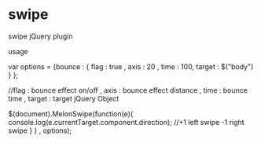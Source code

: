 # swipe
swipe  jQuery plugin

usage

var options = {bounce : {
     flag : true , axis : 20 , time : 100, target : $("body") 
  }
};

//flag : bounce effect on/off , axis : bounce effect distance , time : bounce time , target : target jQuery Object

$(document).MelonSwipe(function(e){
  console.log(e.currentTarget.component.direction);
  //+1 left swipe -1 right swipe
  }
} , options);
